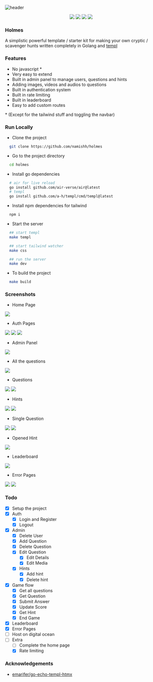 ![header](https://i.imgur.com/3EIbYcO.png)

<div align="center">

<img src="https://img.shields.io/badge/go-%2300ADD8.svg?style=for-the-badge&logo=go&logoColor=white"> <img src="https://img.shields.io/badge/sqlite-%2307405e.svg?style=for-the-badge&logo=sqlite&logoColor=white"> <img src="https://img.shields.io/badge/tailwindcss-%2338B2AC.svg?style=for-the-badge&logo=tailwind-css&logoColor=white"> <img src="https://img.shields.io/badge/DigitalOcean-%230167ff.svg?style=for-the-badge&logo=digitalOcean&logoColor=white">

</div>

### Holmes
A simplistic powerful template / starter kit for making your own cryptic / scavenger hunts written completely in Golang and [templ](https://github.com/a-h/templ)

### Features
- No javascript *
- Very easy to extend
- Built in admin panel to manage users, questions and hints
- Adding images, videos and audios to questions
- Built in authentication system
- Built in rate limiting
- Built in leaderboard
- Easy to add custom routes

\* (Except for the tailwind stuff and toggling the navbar)


### Run Locally

- Clone the project

```bash
  git clone https://github.com/namishh/holmes
```

- Go to the project directory

```bash
  cd holmes
```

- Install go dependencies

```bash
  # air for live reload
  go install github.com/air-verse/air@latest
  # templ
  go install github.com/a-h/templ/cmd/templ@latest
```

- Install npm dependencies for tailwind

```bash
  npm i
```

- Start the server

```bash
  ## start templ
  make templ

  ## start tailwind watcher
  make css

  ## run the server
  make dev
```

- To build the project
```bash
  make build
```


### Screenshots

- Home Page 

<img src="https://i.imgur.com/0IE0zAi.png">

- Auth Pages

<img src="https://i.imgur.com/tbKPDpP.png">
<img src="https://i.imgur.com/TSMiuCG.png">
<img src="https://i.imgur.com/uoidEFB.png">

- Admin Panel

<img src="https://i.imgur.com/48Vrz7j.png">

- All the questions

<img src="https://i.imgur.com/r4oROL4.png">

- Questions

<img src="https://i.imgur.com/08huRR2.png">
<img src="https://i.imgur.com/AQRfR9a.png">

- Hints

<img src="https://i.imgur.com/fWM2z3y.png">
<img src="https://i.imgur.com/QL5eEmC.png">

- Single Question

<img src="https://i.imgur.com/BXVcmQ1.png">
<img src="https://i.imgur.com/qShZuKT.png">

- Opened Hint 

<img src="https://i.imgur.com/mJoiwCZ.png">

- Leaderboard

<img src="https://i.imgur.com/z1awEXU.png">

- Error Pages

<img src="https://i.imgur.com/hGTiQWn.png">
<img src="blob:https://imgur.com/6d1faf60-631a-43c5-87ca-733338f6ef76">

### Todo
- [x] Setup the project
- [x] Auth
  - [x] Login and Register
  - [x] Logout
- [x] Admin
  - [x] Delete User
  - [x] Add Question
  - [x] Delete Question
  - [x] Edit Question
    - [x] Edit Details
    - [x] Edit Media
  - [x] Hints
    - [x] Add hint
    - [x] Delete hint
- [x] Game flow
  - [x] Get all questions
  - [x] Get Question
  - [x] Submit Answer
  - [x] Update Score
  - [x] Get Hint
  - [x] End Game
- [x] Leaderboard
- [x] Error Pages
- [ ] Host on digital ocean
- [ ] Extra
  - [ ] Complete the home page
  - [x] Rate limiting

### Acknowledgements

-  [emarifer/go-echo-templ-htmx](https://github.com/emarifer/go-echo-templ-htmx)
